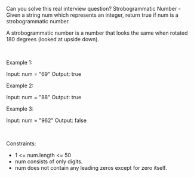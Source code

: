 Can you solve this real interview question? Strobogrammatic Number - Given a string num which represents an integer, return true if num is a strobogrammatic number.

A strobogrammatic number is a number that looks the same when rotated 180 degrees (looked at upside down).

 

Example 1:


Input: num = "69"
Output: true


Example 2:


Input: num = "88"
Output: true


Example 3:


Input: num = "962"
Output: false


 

Constraints:

 * 1 <= num.length <= 50
 * num consists of only digits.
 * num does not contain any leading zeros except for zero itself.